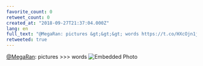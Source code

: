 ```yaml
---
favorite_count: 0
retweet_count: 0
created_at: "2018-09-27T21:37:04.000Z"
lang: en
full_text: "@MegaRan: pictures &gt;&gt;&gt; words https://t.co/HXcOjn1jyo"
retweeted: true
---
```


[@MegaRan](https://twitter.com/MegaRan): pictures &gt;&gt;&gt; words
![Embedded Photo](https://twitter-media-coderbyheart.s3.eu-north-1.amazonaws.com/1045427124650340354-DoIXpvVU0AAOwI_.jpg)
